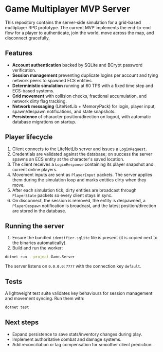 # Game Multiplayer MVP Server

This repository contains the server-side simulation for a grid-based multiplayer RPG prototype. The current MVP implements the end-to-end flow for a player to authenticate, join the world, move across the map, and disconnect gracefully.

## Features

- **Account authentication** backed by SQLite and BCrypt password verification.
- **Session management** preventing duplicate logins per account and tying network peers to spawned ECS entities.
- **Deterministic simulation** running at 60 TPS with a fixed time step and ECS-based systems.
- **Grid movement** with collision checks, fractional accumulation, and network dirty flag tracking.
- **Network messaging** (LiteNetLib + MemoryPack) for login, player input, spawn/despawn notifications, and state snapshots.
- **Persistence** of character position/direction on logout, with automatic database migrations on startup.

## Player lifecycle

1. Client connects to the LiteNetLib server and issues a `LoginRequest`.
2. Credentials are validated against the database; on success the server spawns an ECS entity at the character's saved location.
3. The client receives a `LoginResponse` containing its player snapshot and current online players.
4. Movement inputs are sent as `PlayerInput` packets. The server applies them during the simulation loop and marks entities dirty when they move.
5. After each simulation tick, dirty entities are broadcast through `PlayerState` packets so every client stays in sync.
6. On disconnect, the session is removed, the entity is despawned, a `PlayerDespawn` notification is broadcast, and the latest position/direction are stored in the database.

## Running the server

1. Ensure the bundled `identifier.sqlite` file is present (it is copied next to the binaries automatically).
2. Build and run the worker:

```bash
dotnet run --project Game.Server
```

The server listens on `0.0.0.0:7777` with the connection key `default`.

## Tests

A lightweight test suite validates key behaviours for session management and movement syncing. Run them with:

```bash
dotnet test
```

## Next steps

- Expand persistence to save stats/inventory changes during play.
- Implement authoritative combat and damage systems.
- Add reconciliation or lag compensation for smoother client prediction.
